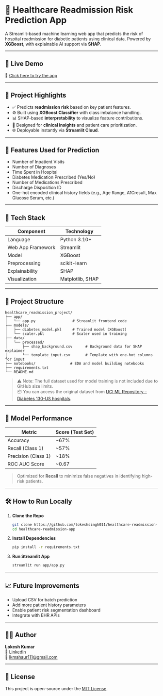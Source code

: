 
# 🏥 Healthcare Readmission Risk Prediction App

A Streamlit-based machine learning web app that predicts the risk of hospital readmission for diabetic patients using clinical data. Powered by **XGBoost**, with explainable AI support via **SHAP**.

---

## 🚀 Live Demo

🔗 [Click here to try the app](https://healthcare-readmission-app-gvxzcx9gkqy5q9wuhcfk6n.streamlit.app/)  

---

## 📌 Project Highlights

- ✅ Predicts **readmission risk** based on key patient features.
- ⚙️ Built using **XGBoost Classifier** with class imbalance handling.
- 📊 SHAP-based **interpretability** to visualize feature contributions.
- 🧠 Designed for **clinical insights** and patient care prioritization.
- 🌐 Deployable instantly via **Streamlit Cloud**.

---

## 🧪 Features Used for Prediction

- Number of Inpatient Visits
- Number of Diagnoses
- Time Spent in Hospital
- Diabetes Medication Prescribed (Yes/No)
- Number of Medications Prescribed
- Discharge Disposition ID
- One-hot encoded clinical history fields (e.g., Age Range, A1Cresult, Max Glucose Serum, etc.)

---

## 🧰 Tech Stack

| Component         | Technology          |
|------------------|---------------------|
| Language         | Python 3.10+        |
| Web App Framework| Streamlit           |
| Model            | XGBoost             |
| Preprocessing    | scikit-learn        |
| Explainability   | SHAP                |
| Visualization    | Matplotlib, SHAP    |

---

## 📂 Project Structure

```
healthcare_readmission_project/
├── app/
│   └── app.py                 # Streamlit frontend code
├── models/
│   ├── diabetes_model.pkl     # Trained model (XGBoost)
│   └── scaler.pkl             # Scaler used in training
├── data/
│   └── processed/
│       ├── shap_background.csv      # Background data for SHAP explainer
│       └── template_input.csv       # Template with one-hot columns for input
├── notebooks/                # EDA and model building notebooks
├── requirements.txt
└── README.md
```

> ⚠️ Note: The full dataset used for model training is not included due to GitHub size limits.  
> 📦 You can access the original dataset from [UCI ML Repository – Diabetes 130-US hospitals](https://archive.ics.uci.edu/ml/datasets/diabetes+130-us+hospitals+for+years+1999-2008).

---

## 🧠 Model Performance

| Metric           | Score (Test Set)     |
|------------------|----------------------|
| Accuracy         | ~67%                 |
| Recall (Class 1) | ~57%                 |
| Precision (Class 1) | ~18%             |
| ROC AUC Score    | ~0.67                |

> Optimized for **Recall** to minimize false negatives in identifying high-risk patients.

---

## 🛠 How to Run Locally

1. **Clone the Repo**
   ```bash
   git clone https://github.com/lokeshsingh011/healthcare-readmission-app.git
   cd healthcare-readmission-app
   ```

2. **Install Dependencies**
   ```bash
   pip install -r requirements.txt
   ```

3. **Run Streamlit App**
   ```bash
   streamlit run app/app.py
   ```

---

## 📈 Future Improvements

- Upload CSV for batch prediction
- Add more patient history parameters
- Enable patient risk segmentation dashboard
- Integrate with EHR APIs

---

## 👨‍💻 Author

**Lokesh Kumar**  
🔗 [LinkedIn](https://www.linkedin.com/in/lokesh-kumar-ab41a819a/)  
📧 lkmahaur111@gmail.com

---

## 📄 License

This project is open-source under the [MIT License](LICENSE).
